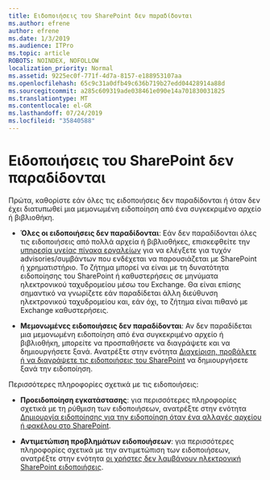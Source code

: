 ```yaml
---
title: Ειδοποιήσεις του SharePoint δεν παραδίδονται
ms.author: efrene
author: efrene
ms.date: 1/3/2019
ms.audience: ITPro
ms.topic: article
ROBOTS: NOINDEX, NOFOLLOW
localization_priority: Normal
ms.assetid: 9225ec0f-771f-4d7a-8157-e188953107aa
ms.openlocfilehash: 65c9c31a0dfb49c636b719b27edd04428914a88d
ms.sourcegitcommit: a285c609319ade038461e090e14a701830031825
ms.translationtype: MT
ms.contentlocale: el-GR
ms.lasthandoff: 07/24/2019
ms.locfileid: "35840588"
---
```

# <a name="sharepoint-alert-notifications-not-delivered"></a>Ειδοποιήσεις του SharePoint δεν παραδίδονται 

Πρώτα, καθορίστε εάν όλες τις ειδοποιήσεις δεν παραδίδονται ή όταν δεν έχει διατυπωθεί μια μεμονωμένη ειδοποίηση από ένα συγκεκριμένο αρχείο ή βιβλιοθήκη.

- **Όλες οι ειδοποιήσεις δεν παραδίδονται**: Εάν δεν παραδίδονται όλες τις ειδοποιήσεις από πολλά αρχεία ή βιβλιοθήκες, επισκεφθείτε την [υπηρεσία υγείας πίνακα εργαλείων](https://admin.microsoft.com/AdminPortal/Home#/servicehealth) για να ελέγξετε για τυχόν advisories/συμβάντων που ενδέχεται να παρουσιάζεται με SharePoint ή χρηματιστήριο. Το ζήτημα μπορεί να είναι με τη δυνατότητα ειδοποίησης του SharePoint ή καθυστερήσεις σε μηνύματα ηλεκτρονικού ταχυδρομείου μέσω του Exchange. Θα είναι επίσης σημαντικό να γνωρίζετε εάν παραδίδεται άλλη διεύθυνση ηλεκτρονικού ταχυδρομείου και, εάν όχι, το ζήτημα είναι πιθανό με Exchange καθυστερήσεις. 

- **Μεμονωμένες ειδοποιήσεις δεν παραδίδονται**: Αν δεν παραδίδεται μια μεμονωμένη ειδοποίηση από ένα συγκεκριμένο αρχείο ή βιβλιοθήκη, μπορείτε να προσπαθήσετε να διαγράψετε και να δημιουργήσετε ξανά. Ανατρέξτε στην ενότητα [Διαχείριση, προβάλετε ή να διαγράψετε τις ειδοποιήσεις του SharePoint</a> να δημιουργήσετε ξανά την ειδοποίηση](https://support.office.com/article/manage-view-or-delete-sharepoint-alerts-99dfb19c-9a90-4a8c-aba1-aa8c8afb0de2#ID0EAADAAA=Online). 
 
Περισσότερες πληροφορίες σχετικά με τις ειδοποιήσεις:

- **Προειδοποίηση εγκατάστασης**: για περισσότερες πληροφορίες σχετικά με τη ρύθμιση των ειδοποιήσεων, ανατρέξτε στην ενότητα [Δημιουργία ειδοποίησης για την ειδοποίηση όταν ένα αλλαγές αρχείου ή φακέλου στο SharePoint](https://support.office.com/article/create-an-alert-to-get-notified-when-a-file-or-folder-changes-in-sharepoint-e5a79e7b-a146-46da-a9ef-d65409ba8918).

- **Αντιμετώπιση προβλημάτων ειδοποιήσεων**: για περισσότερες πληροφορίες σχετικά με την αντιμετώπιση των ειδοποιήσεων, ανατρέξτε στην ενότητα [οι χρήστες δεν λαμβάνουν ηλεκτρονική SharePoint ειδοποιήσεις](https://support.office.com/article/users-don-t-receive-sharepoint-online-alert-notifications-14fc22dd-e873-482c-844d-f67ad41313f1).



